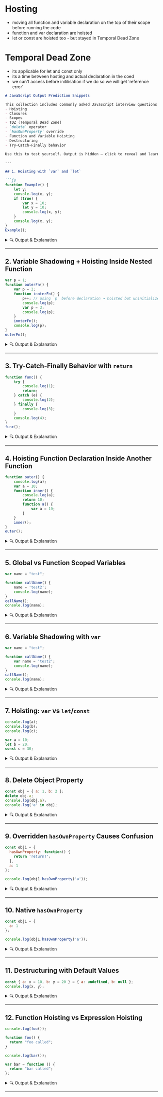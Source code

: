 # Hosting
 - moving all function and variable declaration on the top of their scope before running the code
 - function and var declaration are hoisted
 - let or const are hoisted too - but stayed in Temporal Dead Zone

# Temporal Dead Zone
 - its applicable for let and const only
 - its a time between hosting and actual declaration in the coed
 - we can't access before initilisation if we do so we will get 'reference error'

````md
# JavaScript Output Prediction Snippets

This collection includes commonly asked JavaScript interview questions covering:
- Hoisting
- Closures
- Scopes
- TDZ (Temporal Dead Zone)
- `delete` operator
- `hasOwnProperty` override
- Function and Variable Hoisting
- Destructuring
- Try-Catch-Finally behavior

Use this to test yourself. Output is hidden — click to reveal and learn.

---

## 1. Hoisting with `var` and `let`

```js
function Example() {
    let y;
    console.log(x, y);
    if (true) {
        var x = 10; 
        let y = 10; 
        console.log(x, y);
    }
    console.log(x, y);
}
Example();
````

<details>
<summary>🔍 Output & Explanation</summary>

```
undefined undefined
10 10
10 undefined
```

* `var x` is hoisted to the top of the function.
* `let y` has block scope; inner `y` is separate from the outer `y`.

</details>

---

## 2. Variable Shadowing + Hoisting Inside Nested Function

```js
var p = 1;
function outerFn() {
    var p = 2;
    function innterFn() {
        p++; // using `p` before declaration → hoisted but uninitialized
        console.log(p);
        var p = 3;
        console.log(p);
    }
    innterFn();
    console.log(p);
}
outerFn();
```

<details>
<summary>🔍 Output & Explanation</summary>

```
NaN
3
2
```

* Inside `innterFn`, `var p` shadows the outer `p`. It’s hoisted but initialized as `undefined`, so `p++` becomes `undefined++` → `NaN`.

</details>

---

## 3. Try-Catch-Finally Behavior with `return`

```js
function func() {
    try {
        console.log(1);
        return;
    } catch (e) {
        console.log(2);
    } finally {
        console.log(3);
    } 
    console.log(4);
}
func();
```

<details>
<summary>🔍 Output & Explanation</summary>

```
1
3
```

* `finally` always runs even if `return` is in `try`.
* `console.log(4)` is unreachable.

</details>

---

## 4. Hoisting Function Declaration Inside Another Function

```js
function outer() {
    console.log(a);
    var a = 10;
    function inner() {
        console.log(a);
        return 10;
        function a() {
            var a = 10;
        }
    }
    inner();
}
outer();
```

<details>
<summary>🔍 Output & Explanation</summary>

```
undefined
[Function: a]
```

* First log: `a` is hoisted and undefined.
* Inside `inner`, `function a()` is hoisted, shadowing outer `a`.

</details>

---

## 5. Global vs Function Scoped Variables

```js
var name = "test";

function callName() {
    name = 'test2';
    console.log(name);
}
callName();
console.log(name);
```

<details>
<summary>🔍 Output & Explanation</summary>

```
test2
test2
```

* Assignment to global `name` since there’s no local `var/let/const` inside function.

</details>

---

## 6. Variable Shadowing with `var`

```js
var name = "test";

function callName() {
    var name = 'test2';
    console.log(name);
}
callName();
console.log(name);
```

<details>
<summary>🔍 Output & Explanation</summary>

```
test2
test
```

* Function `name` shadows global `name`.

</details>

---

## 7. Hoisting: `var` vs `let`/`const`

```js
console.log(a);
console.log(b);
console.log(c);

var a = 10;
let b = 20;
const c = 30;
```

<details>
<summary>🔍 Output & Explanation</summary>

```
undefined
ReferenceError: Cannot access 'b' before initialization
```

* `var` is hoisted with value `undefined`.
* `let` and `const` are hoisted but in TDZ (Temporal Dead Zone).

</details>

---

## 8. Delete Object Property

```js
const obj = { a: 1, b: 2 };
delete obj.a;
console.log(obj.a);
console.log('a' in obj);
```

<details>
<summary>🔍 Output & Explanation</summary>

```
undefined
false
```

* `delete` removes the property entirely.

</details>

---

## 9. Overridden `hasOwnProperty` Causes Confusion

```js
const obj1 = {
  hasOwnProperty: function() {
    return 'return!';
  },
  a: 1
};

console.log(obj1.hasOwnProperty('a'));
```

<details>
<summary>🔍 Output & Explanation</summary>

```
return!
```

* Custom method overrides the native one.
* Use `Object.prototype.hasOwnProperty.call(obj1, 'a')` instead.

</details>

---

## 10. Native `hasOwnProperty`

```js
const obj1 = {
  a: 1
};

console.log(obj1.hasOwnProperty('a'));
```

<details>
<summary>🔍 Output & Explanation</summary>

```
true
```

* Standard behavior: own properties are detected correctly.

</details>

---

## 11. Destructuring with Default Values

```js
const { a: x = 10, b: y = 20 } = { a: undefined, b: null };
console.log(x, y);
```

<details>
<summary>🔍 Output & Explanation</summary>

```
10 null
```

* `undefined` triggers default value.
* `null` does not — it's an assigned value.

</details>

---

## 12. Function Hoisting vs Expression Hoisting

```js
console.log(foo());

function foo() {
  return "foo called";
}

console.log(bar());

var bar = function () {
  return "bar called";
};
```

<details>
<summary>🔍 Output & Explanation</summary>

```
foo called
TypeError: bar is not a function
```

* Function declarations are fully hoisted.
* Function expressions assigned to `var` are hoisted as `undefined`.

</details>

---

```
